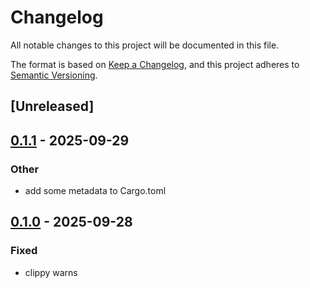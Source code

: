 # Changelog

All notable changes to this project will be documented in this file.

The format is based on [Keep a Changelog](https://keepachangelog.com/en/1.0.0/),
and this project adheres to [Semantic Versioning](https://semver.org/spec/v2.0.0.html).

## [Unreleased]

## [0.1.1](https://github.com/ssddOnTop/when2task/compare/v0.1.0...v0.1.1) - 2025-09-29

### Other

- add some metadata to Cargo.toml

## [0.1.0](https://github.com/ssddOnTop/when2task/releases/tag/when2task-v0.1.0) - 2025-09-28

### Fixed

- clippy warns
